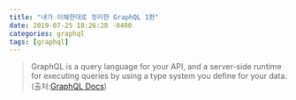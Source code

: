 ```yaml
---
title: "내가 이해한대로 정리한 GraphQL 1편"
date: 2019-07-25 18:26:28 -0400
categories: graphql
tags: [graphql]
---
```


>GraphQL is a query language for your API, and a server-side runtime for executing queries by using a type system you define for your data. (출처:[GraphQL Docs](https://graphql.org/learn/))
